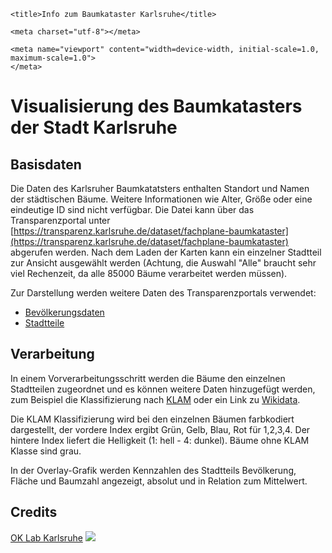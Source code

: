 <!DOCTYPE html>
<html><head>
<meta http-equiv="content-type" content="text/html; charset=UTF-8">
	
	<title>Info zum Baumkataster Karlsruhe</title>

	<meta charset="utf-8"></meta>

    <meta name="viewport" content="width=device-width, initial-scale=1.0, maximum-scale=1.0">
    </meta>

</head>
<body>



# Visualisierung des Baumkatasters der Stadt Karlsruhe
## Basisdaten
Die Daten des Karlsruher Baumkatatsters enthalten Standort und Namen der städtischen Bäume. Weitere Informationen wie
Alter, Größe oder eine eindeutige ID sind nicht verfügbar. Die Datei kann über das Transparenzportal unter [https://transparenz.karlsruhe.de/dataset/fachplane-baumkataster](https://transparenz.karlsruhe.de/dataset/fachplane-baumkataster) abgerufen werden. Nach dem Laden der Karten kann ein einzelner Stadtteil zur Ansicht ausgewählt werden (Achtung, die Auswahl "Alle" braucht sehr viel Rechenzeit, da alle 85000 Bäume verarbeitet werden müssen).

Zur Darstellung werden weitere Daten des Transparenzportals verwendet:

  * [Bevölkerungsdaten](https://transparenz.karlsruhe.de/dataset/bevolkerung/resource/71ef348f-0f5b-46a0-8250-e87aae9f91bd) 
  * [Stadtteile](https://transparenz.karlsruhe.de/dataset/landtagswahl-2016/resource/a16d5625-4407-427b-9bc2-b5ce738d283c)

## Verarbeitung
In einem Vorverarbeitungsschritt werden die Bäume den einzelnen Stadtteilen zugeordnet und es können weitere 
Daten hinzugefügt werden, zum Beispiel die Klassifizierung nach [KLAM](https://www.die-gruene-stadt.de/klimaartenmatrix-stadtbaeume.pdfx) oder ein Link zu [Wikidata](https://de.wikipedia.org/wiki/Baum).

Die KLAM Klassifizierung wird bei den einzelnen Bäumen farbkodiert dargestellt, der vordere Index ergibt Grün, Gelb, Blau, Rot für 1,2,3,4. Der hintere Index liefert die Helligkeit (1: hell - 4: dunkel). Bäume ohne KLAM Klasse sind grau.

In der Overlay-Grafik werden Kennzahlen des Stadtteils Bevölkerung, Fläche und Baumzahl angezeigt, absolut und in Relation zum Mittelwert.

## Credits
[OK Lab Karlsruhe](https://ok-lab-karlsruhe.de)
![](https://codefor-karlsruhe.de/img/CfKA%20Hexagon%203d.svg)


</body>
</html>




  
